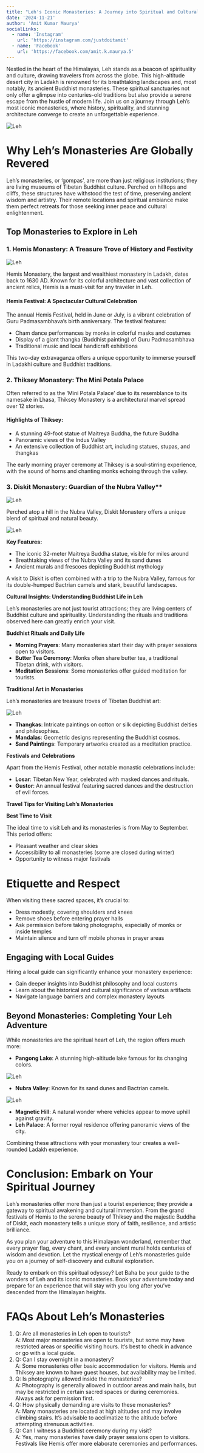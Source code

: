 ```yaml
---
title: "Leh's Iconic Monasteries: A Journey into Spiritual and Cultural Heritage"
date: '2024-11-21'
author: 'Amit Kumar Maurya'
socialLinks:
  - name: 'Instagram'
    url: 'https://instagram.com/justdoitamit'
  - name: 'Facebook'
    url: 'https://facebook.com/amit.k.maurya.5'
---
```


Nestled in the heart of the Himalayas, Leh stands as a beacon of
spirituality and culture, drawing travelers from across the globe. This
high-altitude desert city in Ladakh is renowned for its breathtaking
landscapes and, most notably, its ancient Buddhist monasteries. These
spiritual sanctuaries not only offer a glimpse into centuries-old
traditions but also provide a serene escape from the hustle of modern
life. Join us on a journey through Leh’s most iconic monasteries, where
history, spirituality, and stunning architecture converge to create an
unforgettable experience.

![Leh](https://raw.githubusercontent.com/mapmymap/baha-assets/refs/heads/main/images/trek/plan/monasteriesoflehviaphyang/monasteriesoflehviaphyang_detail5.png)

# Why Leh’s Monasteries Are Globally Revered

Leh’s monasteries, or ‘gompas’, are more than just religious
institutions; they are living museums of Tibetan Buddhist culture.
Perched on hilltops and cliffs, these structures have withstood the test
of time, preserving ancient wisdom and artistry. Their remote locations
and spiritual ambiance make them perfect retreats for those seeking
inner peace and cultural enlightenment.

## Top Monasteries to Explore in Leh

### 1. Hemis Monastery: A Treasure Trove of History and Festivity

![Leh](https://raw.githubusercontent.com/mapmymap/baha-assets/refs/heads/main/images/trek/plan/monasteriesoflehviaphyang/monasteriesoflehviaphyang_detail7.png)

Hemis Monastery, the largest and wealthiest monastery in Ladakh, dates
back to 1630 AD. Known for its colorful architecture and vast collection
of ancient relics, Hemis is a must-visit for any traveler in Leh.

#### Hemis Festival: A Spectacular Cultural Celebration

The annual Hemis Festival, held in June or July, is a vibrant
celebration of Guru Padmasambhava’s birth anniversary. The festival
features:

- Cham dance performances by monks in colorful masks and costumes
- Display of a giant thangka (Buddhist painting) of Guru Padmasambhava
- Traditional music and local handicraft exhibitions

This two-day extravaganza offers a unique opportunity to immerse
yourself in Ladakhi culture and Buddhist traditions.

### 2. Thiksey Monastery: The Mini Potala Palace

Often referred to as the ‘Mini Potala Palace’ due to its resemblance to
its namesake in Lhasa, Thiksey Monastery is a architectural marvel
spread over 12 stories.

#### Highlights of Thiksey:

- A stunning 49-foot statue of Maitreya Buddha, the future Buddha
- Panoramic views of the Indus Valley
- An extensive collection of Buddhist art, including statues, stupas,
  and thangkas

The early morning prayer ceremony at Thiksey is a soul-stirring
experience, with the sound of horns and chanting monks echoing through
the valley.

### 3. Diskit Monastery: Guardian of the Nubra Valley\*\*

![Leh](https://raw.githubusercontent.com/mapmymap/baha-assets/refs/heads/main/images/trek/plan/monasteriesoflehviaphyang/monasteriesoflehviaphyang_detail11.jpg)

Perched atop a hill in the Nubra Valley, Diskit Monastery offers a
unique blend of spiritual and natural beauty.

![Leh](https://raw.githubusercontent.com/mapmymap/baha-assets/refs/heads/main/images/trek/plan/monasteriesoflehviaphyang/monasteriesoflehviaphyang_detail10.jpg)

**Key Features:**

- The iconic 32-meter Maitreya Buddha statue, visible for miles around
- Breathtaking views of the Nubra Valley and its sand dunes
- Ancient murals and frescoes depicting Buddhist mythology

A visit to Diskit is often combined with a trip to the Nubra Valley,
famous for its double-humped Bactrian camels and stark, beautiful
landscapes.

**Cultural Insights: Understanding Buddhist Life in Leh**

Leh’s monasteries are not just tourist attractions; they are living
centers of Buddhist culture and spirituality. Understanding the rituals
and traditions observed here can greatly enrich your visit.

**Buddhist Rituals and Daily Life**

- **Morning Prayers**: Many monasteries start their day with prayer
  sessions open to visitors.
- **Butter Tea Ceremony**: Monks often share butter tea, a traditional
  Tibetan drink, with visitors.
- **Meditation Sessions**: Some monasteries offer guided meditation
  for tourists.

**Traditional Art in Monasteries**

Leh’s monasteries are treasure troves of Tibetan Buddhist art:

![Leh](https://raw.githubusercontent.com/mapmymap/baha-assets/refs/heads/main/images/trek/plan/monasteriesoflehviaphyang/monasteriesoflehviaphyang_detail6.png)

- **Thangkas**: Intricate paintings on cotton or silk depicting
  Buddhist deities and philosophies.
- **Mandalas**: Geometric designs representing the Buddhist cosmos.
- **Sand Paintings**: Temporary artworks created as a meditation
  practice.

**Festivals and Celebrations**

Apart from the Hemis Festival, other notable monastic celebrations
include:

- **Losar**: Tibetan New Year, celebrated with masked dances and
  rituals.
- **Gustor**: An annual festival featuring sacred dances and the
  destruction of evil forces.

**Travel Tips for Visiting Leh’s Monasteries**

**Best Time to Visit**

The ideal time to visit Leh and its monasteries is from May to
September. This period offers:

- Pleasant weather and clear skies
- Accessibility to all monasteries (some are closed during winter)
- Opportunity to witness major festivals

# Etiquette and Respect

When visiting these sacred spaces, it’s crucial to:

- Dress modestly, covering shoulders and knees
- Remove shoes before entering prayer halls
- Ask permission before taking photographs, especially of monks or
  inside temples
- Maintain silence and turn off mobile phones in prayer areas

## Engaging with Local Guides

Hiring a local guide can significantly enhance your monastery
experience:

- Gain deeper insights into Buddhist philosophy and local customs
- Learn about the historical and cultural significance of various
  artifacts
- Navigate language barriers and complex monastery layouts

## Beyond Monasteries: Completing Your Leh Adventure

While monasteries are the spiritual heart of Leh, the region offers much
more:

- **Pangong Lake**: A stunning high-altitude lake famous for its
  changing colors.

![Leh](https://raw.githubusercontent.com/mapmymap/baha-assets/refs/heads/main/images/trek/plan/monasteriesoflehviaphyang/monasteriesoflehviaphyang_detail9.jpg)

- **Nubra Valley**: Known for its sand dunes and Bactrian camels.

![Leh](https://raw.githubusercontent.com/mapmymap/baha-assets/refs/heads/main/images/trek/plan/monasteriesoflehviaphyang/monasteriesoflehviaphyang_detail8.png)

- **Magnetic Hill**: A natural wonder where vehicles appear to move
  uphill against gravity.
- **Leh Palace**: A former royal residence offering panoramic views of
  the city.

Combining these attractions with your monastery tour creates a
well-rounded Ladakh experience.

# Conclusion: Embark on Your Spiritual Journey

Leh’s monasteries offer more than just a tourist experience; they
provide a gateway to spiritual awakening and cultural immersion. From
the grand festivals of Hemis to the serene beauty of Thiksey and the
majestic Buddha of Diskit, each monastery tells a unique story of faith,
resilience, and artistic brilliance.

As you plan your adventure to this Himalayan wonderland, remember that
every prayer flag, every chant, and every ancient mural holds centuries
of wisdom and devotion. Let the mystical energy of Leh’s monasteries
guide you on a journey of self-discovery and cultural exploration.

Ready to embark on this spiritual odyssey? Let Baha be your guide to the
wonders of Leh and its iconic monasteries. Book your adventure today and
prepare for an experience that will stay with you long after you’ve
descended from the Himalayan heights.

# FAQs About Leh’s Monasteries

1.  Q: Are all monasteries in Leh open to tourists?  
    A: Most major monasteries are open to tourists, but some may have
    restricted areas or specific visiting hours. It’s best to check in
    advance or go with a local guide.
2.  Q: Can I stay overnight in a monastery?  
    A: Some monasteries offer basic accommodation for visitors. Hemis
    and Thiksey are known to have guest houses, but availability may be
    limited.
3.  Q: Is photography allowed inside the monasteries?  
    A: Photography is generally allowed in outdoor areas and main halls,
    but may be restricted in certain sacred spaces or during ceremonies.
    Always ask for permission first.
4.  Q: How physically demanding are visits to these monasteries?  
    A: Many monasteries are located at high altitudes and may involve
    climbing stairs. It’s advisable to acclimatize to the altitude
    before attempting strenuous activities.
5.  Q: Can I witness a Buddhist ceremony during my visit?  
    A: Yes, many monasteries have daily prayer sessions open to
    visitors. Festivals like Hemis offer more elaborate ceremonies and
    performances.
